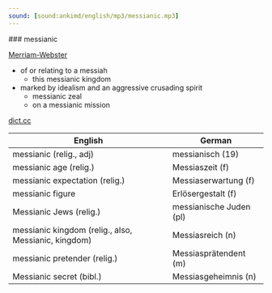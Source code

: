 ```yaml
---
sound: [sound:ankimd/english/mp3/messianic.mp3]
---
```


\### messianic

[Merriam-Webster](https://www.merriam-webster.com/dictionary/messianic)

- of or relating to a messiah
    - this messianic kingdom
- marked by idealism and an aggressive crusading spirit
    - messianic zeal
    - on a messianic mission

[dict.cc](https://www.dict.cc/messianic)

| English        | German       |
| -------------- | ------------ |
| messianic (relig., adj) | messianisch (19) |
| messianic age (relig.) | Messiaszeit (f) |
| messianic expectation (relig.) | Messiaserwartung (f) |
| messianic figure | Erlösergestalt (f) |
| Messianic Jews (relig.) | messianische Juden (pl) |
| messianic kingdom (relig., also, Messianic, kingdom) | Messiasreich (n) |
| messianic pretender (relig.) | Messiasprätendent (m) |
| Messianic secret (bibl.) | Messiasgeheimnis (n) |
